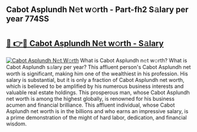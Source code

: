 ## Cabot Asplundh N𝚎t w𝚘rth - Part-fh2 S𝚊lary per year 774SS

# <h2><a href="http://gc48mc4.nevu.top/?p=Cabot+Asplundh">🔗 👉🔴 Cabot Asplundh N𝚎t w𝚘rth - S𝚊lary</a></h2>

[![Cabot Asplundh N𝚎t W𝚘rth](https://i.imgur.com/Oavwk0R.jpeg)](http://gc48mc4.nevu.top/?p=Cabot+Asplundh)
What is Cabot Asplundh n𝚎t w𝚘rth? What is Cabot Asplundh s𝚊lary per year?
This affluent person's Cabot Asplundh net worth is significant, making him one of the wealthiest in his profession. His salary is substantial, but it is only a fraction of Cabot Asplundh net worth, which is believed to be amplified by his numerous business interests and valuable real estate holdings. This prosperous man, whose Cabot Asplundh net worth is among the highest globally, is renowned for his business acumen and financial brilliance. This affluent individual, whose Cabot Asplundh net worth is in the billions and who earns an impressive salary, is a prime demonstration of the might of hard labor, dedication, and financial wisdom.
